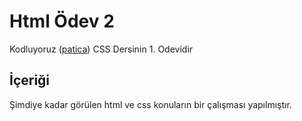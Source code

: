 # **Html Ödev 2**
Kodluyoruz ([patica](https://app.patika.dev/courses/css/odev1)) CSS Dersinin 1. Odevidir


## **İçeriği**
Şimdiye kadar görülen html ve css konuların bir çalışması yapılmıştır.
